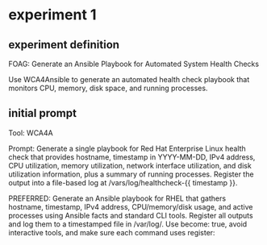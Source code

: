 # experiment 1

## experiment definition

FOAG: Generate an Ansible Playbook for Automated System Health Checks

Use WCA4Ansible to generate an automated health check playbook that monitors CPU, memory, disk space, and running processes.

## initial prompt

Tool: WCA4A

Prompt: Generate a single playbook for Red Hat Enterprise Linux health check that provides hostname, timestamp in YYYY-MM-DD, IPv4 address, CPU utilization, memory utilization, network interface utilization, and disk utilization information, plus a summary of running processes. Register the output into a file-based log at /vars/log/healthcheck-{{ timestamp }}.

PREFERRED: Generate an Ansible playbook for RHEL that gathers hostname, timestamp, IPv4 address, CPU/memory/disk usage, and active processes using Ansible facts and standard CLI tools. Register all outputs and log them to a timestamped file in /var/log/. Use become: true, avoid interactive tools, and make sure each command uses register: